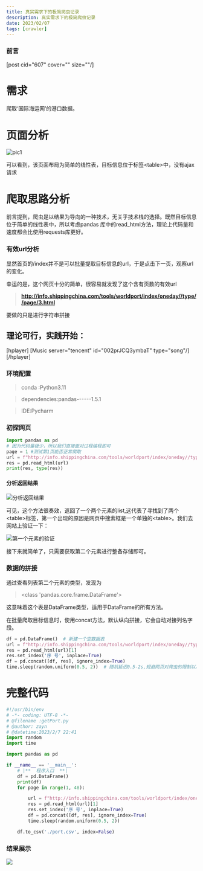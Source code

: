 ```yaml
---
title: 真实需求下的极简爬虫记录
description: 真实需求下的极简爬虫记录
date: 2023/02/07
tags: [crawler]
---
```


### 前言

[post cid="607" cover="" size=""/]

# 需求

爬取‘国际海运网’的港口数据。

# 页面分析

![pic1](https://ass.dongsy.com.cn/imgs/shippingchina01.png)

可以看到，该页面布局为简单的线性表，目标信息位于标签\<table>中，没有ajax请求

# 爬取思路分析

前言提到，爬虫是以结果为导向的一种技术，无关乎技术栈的选择。既然目标信息位于简单的线性表中，所以考虑pandas 库中的read_html方法，理论上代码量和速度都会比使用requests库更好。

### 有效url分析

显然首页的/index并不是可以批量提取目标信息的url，于是点击下一页，观察url的变化。

幸运的是，这个网页十分的简单，很容易就发现了这个含有页数的有效url

> **http://info.shippingchina.com/tools/worldport/index/oneday//type//page/3.html**

要做的只是进行字符串拼接

## 理论可行，实践开始：

[hplayer]
[Music server="tencent" id="002prJCQ3ymbaT" type="song"/]
[/hplayer]

### 环境配置

> conda :Python3.11

> dependencies:pandas------1.5.1

> IDE:Pycharm

### 初探网页

```Python
import pandas as pd
# 因为代码量极少，所以我们直接面对过程编程即可
page = 1 #测试第1页能否正常爬取
url = f"http://info.shippingchina.com/tools/worldport/index/oneday//type//page/{page}.html"
res = pd.read_html(url)
print(res, type(res))
```

#### 分析返回结果

![分析返回结果](https://image.gmit.vip/i/2023/02/19/63f21273ebb09.jpg)

可见，这个方法很奏效，返回了一个两个元素的list,这代表了寻找到了两个\<table>标签，第一个出现的原因是网页中搜索框是一个单独的\<table>。我们去网站上验证一下：

![第一个元素的验证](https://image.gmit.vip/i/2023/02/19/63f212799c4f4.jpg)

接下来就简单了，只需要获取第二个元素进行整备存储即可。

### 数据的拼接

通过查看列表第二个元素的类型，发现为

> <class 'pandas.core.frame.DataFrame'>

这意味着这个表是DataFrame类型，适用于DataFrame的所有方法。

在批量爬取目标信息时，使用concat方法，默认纵向拼接，它会自动对接列名字段。

```Python
df = pd.DataFrame()  # 新建一个空数据表
url = f"http://info.shippingchina.com/tools/worldport/index/oneday//type//page/{page}.html"
res = pd.read_html(url)[1]
res.set_index('序 号', inplace=True)
df = pd.concat([df, res], ignore_index=True)
time.sleep(random.uniform(0.5, 2))  # 随机延迟0.5-2s,规避网页对爬虫的限制以及可能的网页性能问题
```

# 完整代码

```Python
#!/usr/bin/env
# -*- coding: UTF-8 -*-
# @filename :getPort.py
# @author: zayn
# @datetime:2023/2/7 22:41
import random
import time

import pandas as pd

if __name__ == '__main__':
	# |**  程序入口  **|
	df = pd.DataFrame()
	print(df)
	for page in range(1, 48):

		url = f"http://info.shippingchina.com/tools/worldport/index/oneday//type//page/{page}.html"
		res = pd.read_html(url)[1]
		res.set_index('序 号', inplace=True)
		df = pd.concat([df, res], ignore_index=True)
		time.sleep(random.uniform(0.5, 2))

	df.to_csv('./port.csv', index=False)
```

### 结果展示

![](https://image.gmit.vip/i/2023/02/19/63f21279a1a19.jpg)
